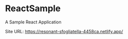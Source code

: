 # ReactSample
A Sample React Application

Site URL: https://resonant-sfogliatella-4458ca.netlify.app/
